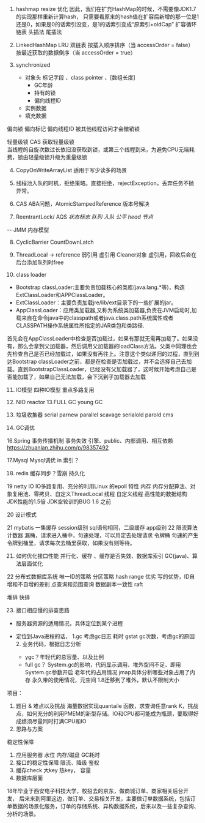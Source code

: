 1. hashmap resize 优化 因此，我们在扩充HashMap的时候，不需要像JDK1.7的实现那样重新计算hash，
   只需要看原来的hash值在扩容后新增的那一位是1还是0，如果是0的话索引没变，是1的话索引变成“原索引+oldCap” 扩容循环链表 头插法 尾插法
2. LinkedHashMap LRU 双链表 按插入顺序排序（当 accessOrder = false） 按最近获取的数据倒序（当 accessOrder = true）

3. synchronized
    - 对象头 标记字段 、class pointer 、[数组长度]
        - GC年龄
        - 持有的锁
        - 偏向线程ID
    - 实例数据
    - 填充数据

偏向锁 偏向标记 偏向线程ID 被其他线程访问才会撤销锁

轻量级锁 CAS 获取轻量级锁  
当线程的自旋次数过长依旧没获取到锁，或第三个线程到来，为避免CPU无端耗费，锁由轻量级锁升级为重量级锁

4. CopyOnWriteArrayList 适用于写少读多的场景

5. 线程池入队的时机，拒绝策略。直接拒绝，rejectException，丢弃任务不抛异常。
6. CAS ABA问题，AtomicStampedReference 版本号解决
7. ReentrantLock/ AQS _状态标志 队列 入队 公平 head 节点_

-- JMM 内存模型

8. CyclicBarrier CountDownLatch
9. ThreadLocal -> reference 弱引用 虚引用 Cleaner对象 虚引用，回收后会在后台添加队列时free

10. class loader

- Bootstrap classLoader:主要负责加载核心的类库(java.lang.*等)，构造ExtClassLoader和APPClassLoader。
- ExtClassLoader：主要负责加载jre/lib/ext目录下的一些扩展的jar。
- AppClassLoader：应用类加载器,又称为系统类加载器,负责在JVM启动时,加载来自在命令java中的classpath或者java.class.path系统属性或者CLASSPATH操作系统属性所指定的JAR类包和类路径.

首先会在AppClassLoader中检查是否加载过，如果有那就无需再加载了。如果没有，那么会拿到父加载器，然后调用父加载器的loadClass方法。父类中同理也会先检查自己是否已经加载过，如果没有再往上。注意这个类似递归的过程，直到到达Bootstrap
classLoader之前，都是在检查是否加载过，并不会选择自己去加载。直到BootstrapClassLoader，已经没有父加载器了，这时候开始考虑自己是否能加载了，如果自己无法加载，会下沉到子加载器去加载

11. IO模型 四种IO模型 重点多路复用
12. NIO reactor 
13.FULL GC young GC

14. 垃圾收集器 serial parnew parallel scavage serialold parold cms

15. GC调优

16.Spring 事务传播机制 事务失效 引擎、public、内部调用、相互依赖
https://zhuanlan.zhihu.com/p/98357492

17.Mysql Mysql调优  in 索引？

18. redis 缓存同步？雪崩 持久化 

19 netty
IO IO多路复用、充分的利用Linux 的epoll 特性
内存 内存分配算法、对象复用池、零拷贝、自定义ThreadLocal
线程 自定义线程 
高性能的数据结构 JDK性能的1.5倍
JDK空轮训的BUG 1.6 之前

20 设计模式

21 mybatis 一集缓存 session级别 sql语句相同，二级缓存 app级别 
22 限流算法 计数器  漏桶，请求进入桶中，匀速处理，可以用定去处理请求 令牌桶 匀速的产生令牌到桶里，请求每次去桶里获取，如果没有则等待。

21. 如何优化接口性能
  并行化、缓存 、缓存是否失效、数据库索引 GC(java)、算法层面优化

22 分布式数据库系统
   唯一ID的策略 
   分区策略 hash range  优劣 写的优势，ID自增和不自增的差别 点查询和范围查询
   数据副本一致性  raft

堆排 快排

23. 接口相应慢的排查思路
- 服务器资源的适用情况，具体定位到某个进程
- 定位到Java进程的话， 1.gc 考虑gc日志 耗时 gstat gc次数，考虑gc的原因 2. 业务代码，根据日志分析
  
   - ygc？年轻代的总容量、以及比例
   - full gc？ System.gc的影响，代码显示调用、堆外空间不足、即用System.gc参数开启
               老年代的占用情况 jmap具体分析哪些对象占用了内存
               永久带的使用情况，元空间 1.8迁移到了堆外，默认不限制大小


项目：
1. 题目 & 难点以及挑战
海量数据实现quantaile 函数，求查询任意rank K，挑战点，如何充分的利用PMEM的新型存储。IO和CPU都可能成为瓶颈，要取得好成绩须尽量同时打满CPU和IO
2. 思路与方案

稳定性保障
1. 应用服务器  水位 内存/磁盘 GC耗时
2. 接口的稳定性保障 限流、降级 鉴权
3. 缓存check 大key 热key， 容量
4. 数据库层面 

18年毕业于西安电子科技大学，校招去的京东，做商城订单、商家相关后台开发，
后来来到阿里这边，做订单、交易相关开发，主要做订单数据系统，包括订单数据的场景化服务，订单的存储系统、异构数据系统，后来以及一些复杂查询、分析的场景。


